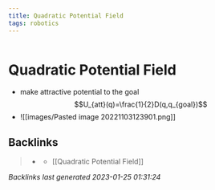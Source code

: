 ```yaml
---
title: Quadratic Potential Field
tags: robotics 
---
```

```toc
```
# Quadratic Potential Field
- make attractive potential to the goal $$U_{att}(q)=\frac{1}{2}D(q,q_{goal})$$
- ![[images/Pasted image 20221103123901.png]]

## Backlinks

> - [](../docs/2022-11-03.md)
>   - [[Quadratic Potential Field]]

_Backlinks last generated 2023-01-25 01:31:24_
